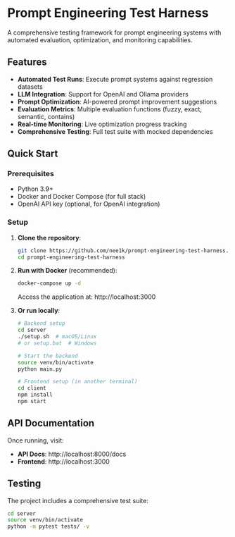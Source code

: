 <p align="center">
  <h1>Prompt Engineering Test Harness</h1>
</p>

A comprehensive testing framework for prompt engineering systems with automated evaluation, optimization, and monitoring capabilities.

## Features

- **Automated Test Runs**: Execute prompt systems against regression datasets
- **LLM Integration**: Support for OpenAI and Ollama providers
- **Prompt Optimization**: AI-powered prompt improvement suggestions
- **Evaluation Metrics**: Multiple evaluation functions (fuzzy, exact, semantic, contains)
- **Real-time Monitoring**: Live optimization progress tracking
- **Comprehensive Testing**: Full test suite with mocked dependencies

## Quick Start

### Prerequisites

- Python 3.9+
- Docker and Docker Compose (for full stack)
- OpenAI API key (optional, for OpenAI integration)

### Setup

1. **Clone the repository**:
   ```bash
   git clone https://github.com/nee1k/prompt-engineering-test-harness.git
   cd prompt-engineering-test-harness
   ```

2. **Run with Docker** (recommended):
   ```bash
   docker-compose up -d
   ```
   Access the application at: http://localhost:3000

3. **Or run locally**:
   ```bash
   # Backend setup
   cd server
   ./setup.sh  # macOS/Linux
   # or setup.bat  # Windows
   
   # Start the backend
   source venv/bin/activate
   python main.py
   
   # Frontend setup (in another terminal)
   cd client
   npm install
   npm start
   ```

## API Documentation

Once running, visit:
- **API Docs**: http://localhost:8000/docs
- **Frontend**: http://localhost:3000

## Testing

The project includes a comprehensive test suite:

```bash
cd server
source venv/bin/activate
python -m pytest tests/ -v
```